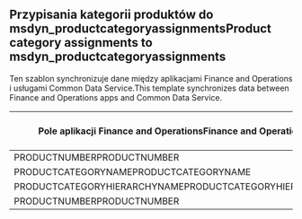 ## <a name="product-category-assignments-to-msdyn_productcategoryassignments"></a><span data-ttu-id="d11bc-101">Przypisania kategorii produktów do msdyn_productcategoryassignments</span><span class="sxs-lookup"><span data-stu-id="d11bc-101">Product category assignments to msdyn_productcategoryassignments</span></span>

<span data-ttu-id="d11bc-102">Ten szablon synchronizuje dane między aplikacjami Finance and Operations i usługami Common Data Service.</span><span class="sxs-lookup"><span data-stu-id="d11bc-102">This template synchronizes data between Finance and Operations apps and Common Data Service.</span></span>

<span data-ttu-id="d11bc-103">Pole aplikacji Finance and Operations</span><span class="sxs-lookup"><span data-stu-id="d11bc-103">Finance and Operations field</span></span> | <span data-ttu-id="d11bc-104">Typ mapy</span><span class="sxs-lookup"><span data-stu-id="d11bc-104">Map type</span></span> | <span data-ttu-id="d11bc-105">Inne pole rozwiązania Dynamics 365</span><span class="sxs-lookup"><span data-stu-id="d11bc-105">Other Dynamics 365 field</span></span> | <span data-ttu-id="d11bc-106">Wartość domyślna</span><span class="sxs-lookup"><span data-stu-id="d11bc-106">Default value</span></span>
---|---|---|---
<span data-ttu-id="d11bc-107">PRODUCTNUMBER</span><span class="sxs-lookup"><span data-stu-id="d11bc-107">PRODUCTNUMBER</span></span> | = | <span data-ttu-id="d11bc-108">msdyn_globalproduct.msdyn_productnumber</span><span class="sxs-lookup"><span data-stu-id="d11bc-108">msdyn_globalproduct.msdyn_productnumber</span></span> | 
<span data-ttu-id="d11bc-109">PRODUCTCATEGORYNAME</span><span class="sxs-lookup"><span data-stu-id="d11bc-109">PRODUCTCATEGORYNAME</span></span> | = | <span data-ttu-id="d11bc-110">msdyn_productcategory.msdyn_name</span><span class="sxs-lookup"><span data-stu-id="d11bc-110">msdyn_productcategory.msdyn_name</span></span> | 
<span data-ttu-id="d11bc-111">PRODUCTCATEGORYHIERARCHYNAME</span><span class="sxs-lookup"><span data-stu-id="d11bc-111">PRODUCTCATEGORYHIERARCHYNAME</span></span> | = | <span data-ttu-id="d11bc-112">msdyn_productcategory.msdyn_hierarchy.msdyn_name</span><span class="sxs-lookup"><span data-stu-id="d11bc-112">msdyn_productcategory.msdyn_hierarchy.msdyn_name</span></span> | 
<span data-ttu-id="d11bc-113">PRODUCTNUMBER</span><span class="sxs-lookup"><span data-stu-id="d11bc-113">PRODUCTNUMBER</span></span> | >> | <span data-ttu-id="d11bc-114">msdyn_name</span><span class="sxs-lookup"><span data-stu-id="d11bc-114">msdyn_name</span></span> | 
